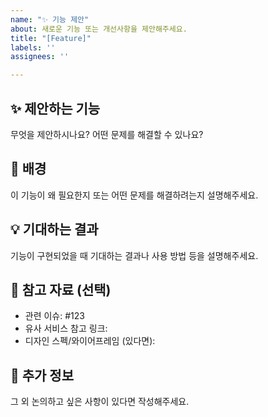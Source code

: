 ```yaml
---
name: "✨ 기능 제안"
about: 새로운 기능 또는 개선사항을 제안해주세요.
title: "[Feature]"
labels: ''
assignees: ''

---
```


## ✨ 제안하는 기능
무엇을 제안하시나요? 어떤 문제를 해결할 수 있나요?

## 📌 배경
이 기능이 왜 필요한지 또는 어떤 문제를 해결하려는지 설명해주세요.

## 💡 기대하는 결과
기능이 구현되었을 때 기대하는 결과나 사용 방법 등을 설명해주세요.

## 📎 참고 자료 (선택)
- 관련 이슈: #123
- 유사 서비스 참고 링크:
- 디자인 스펙/와이어프레임 (있다면):

## 📝 추가 정보
그 외 논의하고 싶은 사항이 있다면 작성해주세요.
